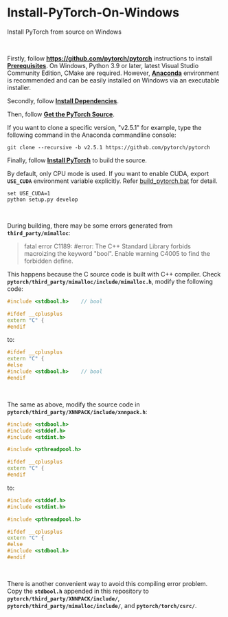 # Install-PyTorch-On-Windows
Install PyTorch from source on Windows

<br />

Firstly, follow **https://github.com/pytorch/pytorch** instructions to install [**Prerequisites**](https://github.com/pytorch/pytorch?tab=readme-ov-file#install-dependencies). On Windows, Python 3.9 or later, latest Visual Studio Community Edition, CMake are required. However, [**Anaconda**](https://www.anaconda.com/download) environment is recommended and can be easily installed on Windows via an executable installer.

Secondly, follow [**Install Dependencies**](https://github.com/pytorch/pytorch?tab=readme-ov-file#install-dependencies).

Then, follow [**Get the PyTorch Source**](https://github.com/pytorch/pytorch?tab=readme-ov-file#get-the-pytorch-source).

If you want to clone a specific version, "v2.5.1" for example, type the following command in the Anaconda commandline console:

```shell
git clone --recursive -b v2.5.1 https://github.com/pytorch/pytorch
```

Finally, follow [**Install PyTorch**](https://github.com/pytorch/pytorch?tab=readme-ov-file#install-pytorch) to build the source.

By default, only CPU mode is used. If you want to enable CUDA, export **`USE_CUDA`** environment variable explicitly. Refer [build_pytorch.bat](https://github.com/pytorch/pytorch/blob/main/.ci/pytorch/win-test-helpers/build_pytorch.bat) for detail.

```shell
set USE_CUDA=1
python setup.py develop
```

<br />

During building, there may be some errors generated from **`third_party/mimalloc`**:

> fatal error C1189: #error:  The C++ Standard Library forbids macroizing the keyword "bool". Enable warning C4005 to find the forbidden define.

This happens because the C source code is built with C++ compiler. Check **`pytorch/third_party/mimalloc/include/mimalloc.h`**, modify the following code:

```cpp
#include <stdbool.h>    // bool

#ifdef __cplusplus
extern "C" {
#endif
```

to:

```cpp
#ifdef __cplusplus
extern "C" {
#else
#include <stdbool.h>    // bool
#endif
```

<br />

The same as above, modify the source code in **`pytorch/third_party/XNNPACK/include/xnnpack.h`**:

```cpp
#include <stdbool.h>
#include <stddef.h>
#include <stdint.h>

#include <pthreadpool.h>

#ifdef __cplusplus
extern "C" {
#endif
```

to:

```cpp
#include <stddef.h>
#include <stdint.h>

#include <pthreadpool.h>

#ifdef __cplusplus
extern "C" {
#else
#include <stdbool.h>
#endif
```

<br />

There is another convenient way to avoid this compiling error problem. Copy the **`stdbool.h`** appended in this repository to **`pytorch/third_party/XNNPACK/include/`**, **`pytorch/third_party/mimalloc/include/`**, and **`pytorch/torch/csrc/`**.



